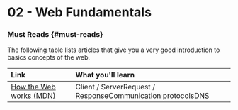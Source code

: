 # 02 - Web Fundamentals

### Must Reads {#must-reads}

The following table lists articles that give you a very good introduction to basics concepts of the web.

| **Link** | **What you'll learn** |
| :--- | :--- |
| [How the Web works \(MDN\)](https://developer.mozilla.org/en-US/docs/Learn/Getting_started_with_the_web/How_the_Web_works) | Client / ServerRequest / ResponseCommunication protocolsDNS |



